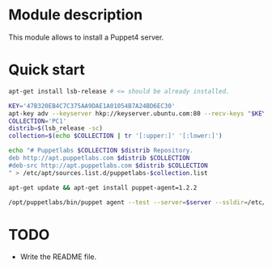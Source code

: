 # Module description

This module allows to install a Puppet4 server.


# Quick start

```sh
apt-get install lsb-release # <= should be already installed.

KEY='47B320EB4C7C375AA9DAE1A01054B7A24BD6EC30'
apt-key adv --keyserver hkp://keyserver.ubuntu.com:80 --recv-keys "$KEY"
COLLECTION='PC1'
distrib=$(lsb_release -sc)
collection=$(echo $COLLECTION | tr '[:upper:]' '[:lower:]')

echo "# Puppetlabs $COLLECTION $distrib Repository.
deb http://apt.puppetlabs.com $distrib $COLLECTION
#deb-src http://apt.puppetlabs.com $distrib $COLLECTION
" > /etc/apt/sources.list.d/puppetlabs-$collection.list

apt-get update && apt-get install puppet-agent=1.2.2

/opt/puppetlabs/bin/puppet agent --test --server=$server --ssldir=/etc/puppetlabs/puppet/sslagent
```




# TODO

* Write the README file.


